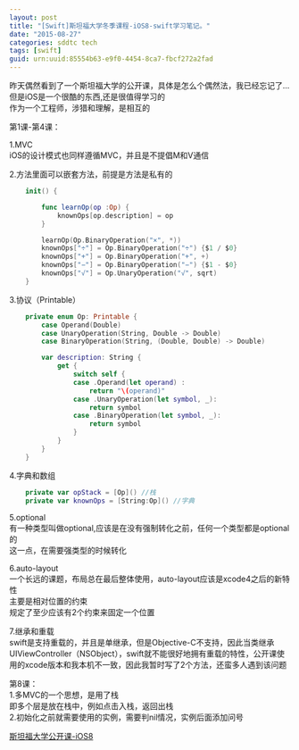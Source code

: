 ```yaml
---
layout: post
title: "[Swift]斯坦福大学冬季课程-iOS8-swift学习笔记。"
date: "2015-08-27"
categories: sddtc tech
tags: [swift]
guid: urn:uuid:85554b63-e9f0-4454-8ca7-fbcf272a2fad
---
```



昨天偶然看到了一个斯坦福大学的公开课，具体是怎么个偶然法，我已经忘记了...但是iOS是一个很酷的东西,还是很值得学习的  
作为一个工程师，涉猎和理解，是相互的  


第1课-第4课：  

1.MVC  
iOS的设计模式也同样遵循MVC，并且是不提倡M和V通信  

2.方法里面可以嵌套方法，前提是方法是私有的  

```swift
    init() {

        func learnOp(op :Op) {
            knownOps[op.description] = op
        }

        learnOp(Op.BinaryOperation("×", *))
        knownOps["÷"] = Op.BinaryOperation("÷") {$1 / $0}
        knownOps["+"] = Op.BinaryOperation("+", +)
        knownOps["−"] = Op.BinaryOperation("−") {$1 - $0}
        knownOps["√"] = Op.UnaryOperation("√", sqrt)
    }
```

3.协议（Printable）  

```swift
    private enum Op: Printable {
        case Operand(Double)
        case UnaryOperation(String, Double -> Double)
        case BinaryOperation(String, (Double, Double) -> Double)

        var description: String {
            get {
                switch self {
                case .Operand(let operand) :
                    return "\(operand)"
                case .UnaryOperation(let symbol, _):
                    return symbol
                case .BinaryOperation(let symbol, _):
                    return symbol
                }
            }
        }
    }
```

4.字典和数组  

```swift
    private var opStack = [Op]() //栈
    private var knownOps = [String:Op]() //字典
```

5.optional  
有一种类型叫做optional,应该是在没有强制转化之前，任何一个类型都是optional的  
这一点，在需要强类型的时候转化  

6.auto-layout  
一个长远的课题，布局总在最后整体使用，auto-layout应该是xcode4之后的新特性  
主要是相对位置的约束  
规定了至少应该有2个约束来固定一个位置  

7.继承和重载  
swift是支持重载的，并且是单继承，但是Objective-C不支持，因此当类继承UIViewController（NSObject），swift就不能很好地拥有重载的特性，公开课使用的xcode版本和我本机不一致，因此我暂时写了2个方法，还蛮多人遇到该问题

第8课：  
1.多MVC的一个思想，是用了栈  
即多个层是放在栈中，例如点击入栈，返回出栈  
2.初始化之前就需要使用的实例，需要判nil情况，实例后面添加问号



[斯坦福大学公开课-iOS8](http://www.swiftv.cn/course/i7ahl5gn)
